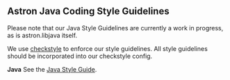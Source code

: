 Astron Java Coding Style Guidelines
-----------------------------------
Please note that our Java Style Guidelines are currently a work in progress, as is astron.libjava itself.

We use [checkstyle](http://checkstyle.sourceforge.net/) to enforce our style guidelines. All style guidelines should be incorporated into our checkstyle config.

**Java**
See the [Java Style Guide](java.md).
